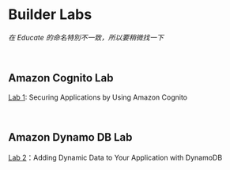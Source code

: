 # Builder Labs

_在 Educate 的命名特別不一致，所以要稍微找一下_

<br>

## Amazon Cognito Lab

[Lab 1]((https://labs.vocareum.com/main/main.php?m=editor&asnid=2525760&stepid=2525761&hideNavBar=1)): Securing Applications by Using Amazon Cognito


<br>

## Amazon Dynamo DB Lab

[Lab 2](https://labs.vocareum.com/main/main.php?m=editor&asnid=2525762&stepid=2525763&hideNavBar=1)：Adding Dynamic Data to Your Application with DynamoDB
